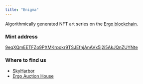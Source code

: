 ```yaml
---
title: "Enigma"
---
```


Algorithmically generated NFT art series on the [Ergo blockchain](https://ergoplatform.org/en/).


### Mint address

[9eqXQmEETFZo9PXMKrpokr9TSJEfnjAnAVx5j2i5AkJQnZUYNte](https://explorer.ergoplatform.com/en/addresses/9eqXQmEETFZo9PXMKrpokr9TSJEfnjAnAVx5j2i5AkJQnZUYNte)

### Where to find us

* [SkyHarbor](https://www.skyharbor.io/collection/enigma)
* [Ergo Auction House](https://ergoauctions.org/#/auction/active?type=all&searchValue=9eqXQmEETFZo9PXMKrpokr9TSJEfnjAnAVx5j2i5AkJQnZUYNte) 




